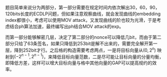 题目简单来说分为两部分，第一部分需要在规定时间内依次解出30，60，90，120bits长度的ECDLP问题，但如果注意观察曲线，就会发现曲线的embedding index都很小，考虑可以使用MOV attack，又发现曲线的阶也较为光滑，于是考虑结合ph算法加速，最终编写出ph结合MOV attack的exp。

而第一部分能够解密几层，决定了第二部分的nonce可以降低几bit，而由于第二部分只给了63条签名，如果只降低到253bit是解不出来的，需要完全解开第一层，降到252bit才行。之后格的构造需要考虑两点，一是将目标向量从$(0, 2^n)$ 映射到$(-2^{n-1}, 2^{n-1})$，来降低目标向量范数，二是尽可能让目标向量的分量均衡，即降低方差，这样可以增大目标向量与格中其他向量的GAP可以提高规约的效率。
